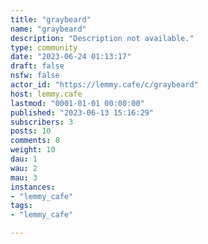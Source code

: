 ```yaml
---
title: "graybeard" 
name: "graybeard"
description: "Description not available."
type: community
date: "2023-06-24 01:13:17"
draft: false
nsfw: false
actor_id: "https://lemmy.cafe/c/graybeard"
host: lemmy.cafe
lastmod: "0001-01-01 00:00:00"
published: "2023-06-13 15:16:29"
subscribers: 3
posts: 10
comments: 8
weight: 10
dau: 1
wau: 2
mau: 3
instances:
- "lemmy_cafe"
tags: 
- "lemmy_cafe"

---
```

